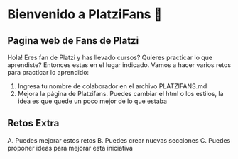# Bienvenido a PlatziFans 💚
## Pagina web de Fans de Platzi

Hola! Eres fan de Platzi y has llevado cursos? Quieres practicar lo que aprendiste? Entonces estas en el lugar indicado. Vamos a hacer varios retos para practicar lo aprendido:

1. Ingresa tu nombre de colaborador en el archivo PLATZIFANS.md
2. Mejora la página de Platzifans. Puedes cambiar el html o los estilos, la idea es que quede un poco mejor de lo que estaba


## Retos Extra
A. Puedes mejorar estos retos
B. Puedes crear nuevas secciones
C. Puedes proponer ideas para mejorar esta iniciativa
